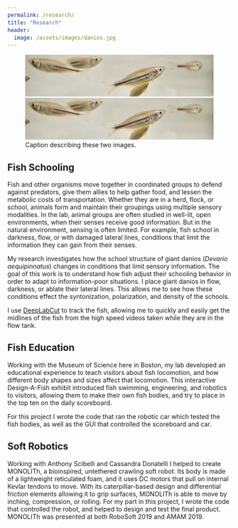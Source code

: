 ```yaml
---
permalink: /research/
title: "Research"
header:
  image: /assets/images/danios.jpg
---
```


<figure class="half">
    <a href="/home/"><img src="/assets/images/danios.jpg"></a>
    <a href="/home/"><img src="/assets/images/danios.jpg"></a>
    <figcaption>Caption describing these two images.</figcaption>
</figure>


## Fish Schooling

Fish and other organisms move together in coordinated groups to defend against predators, give them allies to help gather food, and lessen the metabolic costs of transportation. Whether they are in a herd, flock, or school, animals form and maintain their groupings using multiple sensory modalities. In the lab, animal groups are often studied in well-lit, open environments, when their senses receive good information. But in the natural environment, sensing is often limited. For example, fish school in darkness, flow, or with damaged lateral lines, conditions that limit the information they can gain from their senses. 

My research investigates how the school structure of giant danios (*Devario aequipinnatus*) changes in conditions that limit sensory information. The goal of this work is to understand how fish adjust their schooling behavior in order to adapt to information-poor situations. I place giant danios in flow, darkness, or ablate their lateral lines. This allows me to see how these conditions effect the syntonization, polarization, and density of the schools.

I use [DeepLabCut](https://www.mackenziemathislab.org/deeplabcut) to track the fish, allowing me to quickly and easily get the midlines of the fish from the high speed videos taken while they are in the flow tank. 

## Fish Education

Working with the Museum of Science here in Boston, my lab developed an educational experience to teach visitors about fish locomotion, and how different body shapes and sizes affect that locomotion. This interactive Design-A-Fish exhibit introduced fish swimming, engineering, and robotics to visitors, allowing them to make their own fish bodies, and try to place in the top ten on the daily scoreboard. 

For this project I wrote the code that ran the robotic car which tested the fish bodies, as well as the GUI that controlled the scoreboard and car. 

## Soft Robotics

Working with Anthony Scibelli and Cassandra Donatelli I helped to create MONOLITh, a bioinspired, untethered crawling soft robot. Its body is made of a lightweight reticulated foam, and it uses DC motors that pull on internal Kevlar tendons to move. With its caterpillar-based design and differential friction elements allowing it to grip surfaces, MONOLITh is able to move by inching, compression, or rolling. For my part in this project, I wrote the code that controlled the robot, and helped to design and test the final product. MONOLITh was presented at both RoboSoft 2019 and AMAM 2019.